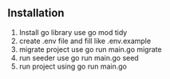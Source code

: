 ## Installation
1. Install go library use go mod tidy
2. create .env file and fill like .env.example
2. migrate project use go run main.go migrate
3. run seeder use go run main.go seed
4. run project using go run main.go
